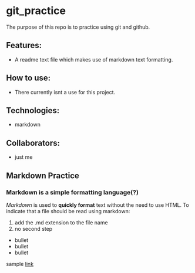 # git_practice
The purpose of this repo is to practice using git and github.

## Features:
- A readme text file which makes use of markdown text formatting.

## How to use:
- There currently isnt a use for this project.

## Technologies:
- markdown

## Collaborators:
- just me

## Markdown Practice
### Markdown is a simple formatting language(?) 
*Markdown* is used to **quickly format** text without the need to use HTML. To indicate that a file should be read using markdown:

1. add the .md extension to the file name
2. no second step

- bullet
- bullet 
- bullet 

sample [link](https://www.google.com/)